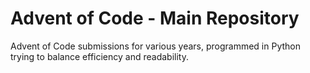# Advent of Code - Main Repository
Advent of Code submissions for various years, programmed in Python trying to balance efficiency and readability. 
